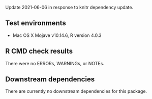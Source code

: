 Update 2021-06-06 in response to knitr dependency update.

## Test environments
* Mac OS X Mojave v10.14.6, R version 4.0.3

## R CMD check results
There were no ERRORs, WARNINGs, or NOTEs.

## Downstream dependencies
There are currently no downstream dependencies for this package.


